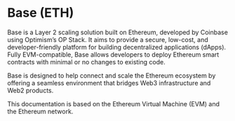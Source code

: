 # Base (ETH)

Base is a Layer 2 scaling solution built on Ethereum, developed by Coinbase using Optimism’s OP Stack. It aims to provide a secure, low-cost, and developer-friendly platform for building decentralized applications (dApps). Fully EVM-compatible, Base allows developers to deploy Ethereum smart contracts with minimal or no changes to existing code.

Base is designed to help connect and scale the Ethereum ecosystem by offering a seamless environment that bridges Web3 infrastructure and Web2 products.

This documentation is based on the Ethereum Virtual Machine (EVM) and the Ethereum network.

<!--@include: ./_evm.md-->
